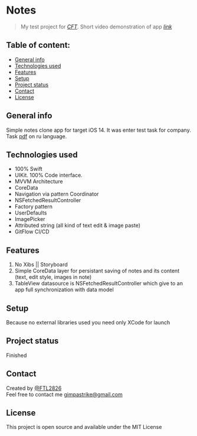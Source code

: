 # Notes
> My test project for [*CFT*](cft.ru). 
> Short video demonstration of app [*link*](https://drive.google.com/file/d/1S92E_uLpB1Xy7iFq3Wi2lpUE2RxXZzEk/view?usp=share_link)

## Table of content:
- [General info](#general-info) 
- [Technologies used](#technologies-used)
- [Features](#features)
- [Setup](#setup)
- [Project status](#project-status)
- [Contact](#contact)
- [License](#license)



## General info
Simple notes clone app for target iOS 14. It was enter test task for company.  
Task [pdf](https://drive.google.com/file/d/1OckaQ_HFsCkF9Ibj2hCQPJ8fgHksv9xp/view?usp=share_link) on ru language.

## Technologies used
- 100% Swift
- UIKit. 100% Code interface.
- MVVM Architecture
- CoreData
- Navigation via pattern Coordinator
- NSFetchedResultController
- Factory pattern
- UserDefaults
- ImagePicker
- Attributed string (all kind of text edit & image paste)
- GitFlow CI/CD

## Features
1. No Xibs || Storyboard
2. Simple CoreData layer for persistant saving of notes and its content (text, edit style, images in note)
3. TableView datasource is NSFetchedResultController which give to an app full synchronization with data model

## Setup
Because no external libraries used you need only XCode for launch

## Project status
Finished

## Contact
Created by [@FTL2826](https://github.com/FTL2826)  
Feel free to contact me <gimpastrike@gmail.com>

## License
This project is open source and available under the MIT License